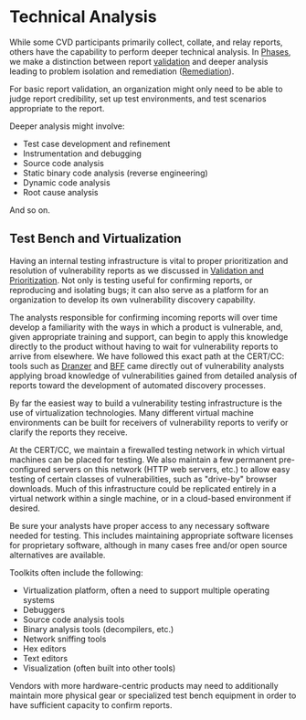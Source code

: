 # Technical Analysis

While some CVD participants primarily collect, collate, and relay reports, others have the capability to perform
deeper technical analysis.
In [Phases](../../reference/phases/index.md), we make a distinction between report [validation](../../howto/operations/validation_and_triage.md)
and deeper analysis leading to problem isolation and remediation ([Remediation](../../howto/operations/remediation.md)).

For basic report validation, an organization might only need to be able to judge report credibility, set up test environments, and test scenarios appropriate to the report.

Deeper analysis might involve:

- Test case development and refinement
- Instrumentation and debugging
- Source code analysis
- Static binary code analysis (reverse engineering)
- Dynamic code analysis
- Root cause analysis

And so on.

## Test Bench and Virtualization

Having an internal testing infrastructure is vital to proper prioritization
and resolution of vulnerability reports as we discussed in
[Validation and Prioritization](../../topics/phases/validation_triage.md).
Not only is testing useful for confirming reports, or reproducing and isolating bugs; it can
also serve as a platform for an organization to develop its own
vulnerability discovery capability.

The analysts responsible for confirming incoming reports will over time
develop a familiarity with the ways in which a product is vulnerable,
and, given appropriate training and support, can begin to apply this
knowledge directly to the product without having to wait for
vulnerability reports to arrive from elsewhere. We have followed this
exact path at the CERT/CC: tools such as
[Dranzer](https://github.com/CERTCC/dranzer) and
[BFF](https://github.com/CERTCC/certfuzz)
came directly out of vulnerability analysts applying broad knowledge of
vulnerabilities gained from detailed analysis of reports toward the
development of automated discovery processes.

By far the easiest way to build a vulnerability testing infrastructure
is the use of virtualization technologies. Many different virtual
machine environments can be built for receivers of vulnerability reports
to verify or clarify the reports they receive. 

At the CERT/CC, we maintain a firewalled testing network in which
virtual machines can be placed for testing. We also maintain a few
permanent pre-configured servers on this network (HTTP web servers,
etc.) to allow easy testing of certain classes of vulnerabilities, such
as "drive-by" browser downloads. Much of this infrastructure could be
replicated entirely in a virtual network within a single machine, or in
a cloud-based environment if desired.

Be sure your analysts have proper access to any necessary software
needed for testing. This includes maintaining appropriate software
licenses for proprietary software, although in many cases free and/or
open source alternatives are available.

Toolkits often include the
following:

-   Virtualization platform, often a need to support multiple operating
    systems
-   Debuggers
-   Source code analysis tools
-   Binary analysis tools (decompilers, etc.)
-   Network sniffing tools
-   Hex editors
-   Text editors
-   Visualization (often built into other tools)

Vendors with more hardware-centric products may need to additionally
maintain more physical gear or specialized test bench equipment in order
to have sufficient capacity to confirm reports.


